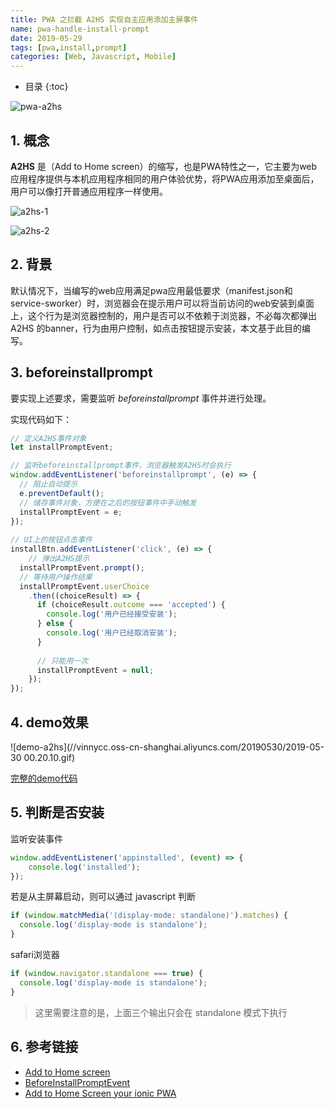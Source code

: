 ```yaml
---
title: PWA 之拦截 A2HS 实现自主应用添加主屏事件
name: pwa-handle-install-prompt
date: 2019-05-29
tags: [pwa,install,prompt]
categories: [Web, Javascript, Mobile]
---
```


* 目录
{:toc}

![pwa-a2hs](//vinnycc.oss-cn-shanghai.aliyuncs.com/20190530/1_hWVmsnBY6Fr6OoNvIU5pmg.png)

## 1. 概念

**A2HS** 是（Add to Home screen）的缩写，也是PWA特性之一，它主要为web应用程序提供与本机应用程序相同的用户体验优势，将PWA应用添加至桌面后，用户可以像打开普通应用程序一样使用。

![a2hs-1](//vinnycc.oss-cn-shanghai.aliyuncs.com/20190529/a2hs-1.png)

![a2hs-2](//vinnycc.oss-cn-shanghai.aliyuncs.com/20190529/a2hs-2.png)

## 2. 背景

默认情况下，当编写的web应用满足pwa应用最低要求（manifest.json和service-sworker）时，浏览器会在提示用户可以将当前访问的web安装到桌面上，这个行为是浏览器控制的，用户是否可以不依赖于浏览器，不必每次都弹出 A2HS 的banner，行为由用户控制，如点击按钮提示安装，本文基于此目的编写。

## 3. beforeinstallprompt

要实现上述要求，需要监听 *beforeinstallprompt* 事件并进行处理。

实现代码如下：

```js
// 定义A2HS事件对象
let installPromptEvent;

// 监听beforeinstallprompt事件，浏览器触发A2HS时会执行
window.addEventListener('beforeinstallprompt', (e) => {
  // 阻止自动提示
  e.preventDefault();
  // 储存事件对象，方便在之后的按钮事件中手动触发
  installPromptEvent = e;
});
 
// UI上的按钮点击事件
installBtn.addEventListener('click', (e) => {
	// 弹出A2HS提示
  installPromptEvent.prompt();
  // 等待用户操作结果
  installPromptEvent.userChoice
    .then((choiceResult) => {
      if (choiceResult.outcome === 'accepted') {
        console.log('用户已经接受安装');
      } else {
        console.log('用户已经取消安装');
      }
      
      // 只能用一次
      installPromptEvent = null;
    });
});
```

## 4. demo效果

![demo-a2hs](//vinnycc.oss-cn-shanghai.aliyuncs.com/20190530/2019-05-30 00.20.10.gif)

[完整的demo代码](https://github.com/wangjunneil/exchange-pwa/tree/master/src/views)

## 5. 判断是否安装

监听安装事件

```js
window.addEventListener('appinstalled', (event) => {
	console.log('installed');
});
```

若是从主屏幕启动，则可以通过 javascript 判断

```js
if (window.matchMedia('(display-mode: standalone)').matches) {
  console.log('display-mode is standalone');
}
```

safari浏览器

```js
if (window.navigator.standalone === true) {
  console.log('display-mode is standalone');
}
```

> 这里需要注意的是，上面三个输出只会在 standalone 模式下执行

## 6. 参考链接

+ [Add to Home screen](https://developer.mozilla.org/en-US/docs/Web/Progressive_web_apps/Add_to_home_screen)
+ [Before​Install​Prompt​Event](https://developer.mozilla.org/en-US/docs/Web/API/BeforeInstallPromptEvent)
+ [Add to Home Screen your ionic PWA](http://www.jomendez.com/2018/06/05/add-home-screen-pwas/)